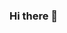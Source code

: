 ### Hi there 👋

<!-- Hello My name is Kamori Moss and I am a student at GSU. I am currently studying Computer Information Systems. I'm looking forward to earning an internship and practicing some of the languages I've currently been learning. I code in Python, R, and SQL. I also have experience creating visualizations in Tableau and Excel, however, I will continue to code because I love learning new languages and gaining new project experience.



